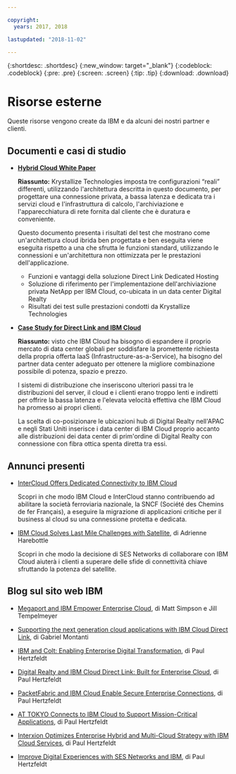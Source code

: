 ```yaml
---

copyright:
  years: 2017, 2018

lastupdated: "2018-11-02"

---
```


{:shortdesc: .shortdesc}
{:new_window: target="_blank"}
{:codeblock: .codeblock}
{:pre: .pre}
{:screen: .screen}
{:tip: .tip}
{:download: .download}

# Risorse esterne

Queste risorse vengono create da IBM e da alcuni dei nostri partner e clienti.

## Documenti e casi di studio

* [**Hybrid Cloud White Paper**](https://public.dhe.ibm.com/cloud/bluemix/network/direct-link/ibm-hybrid-cloud-whitepaper.pdf)

    **Riassunto:** Krystallize Technologies imposta tre configurazioni “reali” differenti, utilizzando l'architettura descritta in questo documento, per progettare una connessione privata, a bassa latenza e dedicata tra i servizi cloud e l'infrastruttura di calcolo, l'archiviazione e l'apparecchiatura di rete fornita dal cliente che è duratura e conveniente. 

    Questo documento presenta i risultati del test che mostrano come un'architettura cloud ibrida ben progettata e ben eseguita viene eseguita rispetto a una che sfrutta le funzioni standard, utilizzando le connessioni e un'architettura non ottimizzata per le prestazioni dell'applicazione.

     * Funzioni e vantaggi della soluzione Direct Link Dedicated Hosting 
     * Soluzione di riferimento per l'implementazione dell'archiviazione privata NetApp per IBM Cloud, co-ubicata in un data center Digital Realty 
     * Risultati dei test sulle prestazioni condotti da Krystallize Technologies


* [**Case Study for Direct Link and IBM Cloud**](https://public.dhe.ibm.com/cloud/bluemix/network/direct-link/ibm-cloud-case-study.pdf)

    **Riassunto:** visto che IBM Cloud ha bisogno di espandere il proprio mercato di data center globali per soddisfare la promettente richiesta della propria offerta IaaS (Infrastructure-as-a-Service), ha bisogno del partner data center adeguato per ottenere la migliore combinazione possibile di potenza, spazio e prezzo.

    I sistemi di distribuzione che inseriscono ulteriori passi tra le distribuzioni del server, il cloud e i clienti erano troppo lenti e indiretti per offrire la bassa latenza e l'elevata velocità effettiva che IBM Cloud ha promesso ai propri clienti. 

    La scelta di co-posizionare le ubicazioni hub di Digital Realty nell'APAC e negli Stati Uniti inserisce i data center di IBM Cloud proprio accanto alle distribuzioni dei data center di prim'ordine di Digital Realty con connessione con fibra ottica spenta diretta tra essi.
    
## Annunci presenti

* [InterCloud Offers Dedicated Connectivity to IBM Cloud](https://info.intercloud.com/intercloud-offers-dedicated-connectivity-to-ibm-cloud)

    Scopri in che modo IBM Cloud e InterCloud stanno contribuendo ad abilitare la società ferroviaria nazionale, la SNCF (Société des Chemins de fer Français), a eseguire la migrazione di applicazioni critiche per il business al cloud su una connessione protetta e dedicata.
    
* [IBM Cloud Solves Last Mile Challenges with Satellite](https://www.satellitetoday.com/mobility/2018/10/25/ibm-cloud-solves-last-mile-challenges-with-satellite/), di Adrienne Harebottle

    Scopri in che modo la decisione di SES Networks di collaborare con IBM Cloud aiuterà i clienti a superare delle sfide di connettività chiave sfruttando la potenza del satellite.

## Blog sul sito web IBM

* [Megaport and IBM Empower Enterprise Cloud](https://www.ibm.com/blogs/bluemix/2017/12/megaport-and-ibm-empower-enterprise-cloud/), di Matt Simpson e Jill Tempelmeyer

* [Supporting the next generation cloud applications with IBM Cloud Direct Link](https://www.ibm.com/blogs/cloud-computing/2018/06/26/next-generation-cloud-apps-ibm-cloud-direct-link/), di Gabriel Montanti

* [IBM and Colt: Enabling Enterprise Digital Transformation](https://www.ibm.com/blogs/bluemix/2018/06/ibm-colt-enterprise-digital-transformation/), di Paul Hertzfeldt

* [Digital Realty and IBM Cloud Direct Link: Built for Enterprise Cloud](https://www.ibm.com/blogs/bluemix/2018/07/digital-realty-ibm-cloud-direct-link-expand-network/), di Paul Hertzfeldt

* [PacketFabric and IBM Cloud Enable Secure Enterprise Connections](https://www.ibm.com/blogs/bluemix/2018/08/packetfabric-ibm-enable-secure-enterprise-connections/), di Paul Hertzfeldt

* [AT TOKYO Connects to IBM Cloud to Support Mission-Critical Applications](https://www.ibm.com/blogs/bluemix/2018/08/tokyo-connects-ibm-cloud-support-mission-critical-applications/), di Paul Hertzfeldt

* [Interxion Optimizes Enterprise Hybrid and Multi-Cloud Strategy with IBM Cloud Services](https://www.ibm.com/blogs/bluemix/2018/09/interxion-enterprise-ibm-cloud-services/), di Paul Hertzfeldt

* [Improve Digital Experiences with SES Networks and IBM](https://www.ibm.com/blogs/bluemix/2018/10/improve-digital-experiences-with-ses-networks-and-ibm/), di Paul Hertzfeldt
